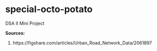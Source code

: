 # special-octo-potato
DSA II Mini Project


<strong>Sources:</strong>
<ol>
  <li>https://figshare.com/articles/Urban_Road_Network_Data/2061897</li>
</ol>
